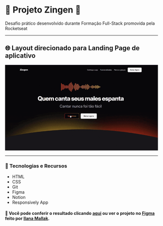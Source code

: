 # 🎤 Projeto Zingen 🎤
Desafio prático desenvolvido durante Formação Full-Stack promovida pela Rocketseat
___
## 🌐 Layout direcionado para Landing Page de aplicativo
  
![Gif de demonstração do Formulário de Convite](.gitconfig/zingen-karaoke-preview.gif)
  
___
### 🤖 Tecnologias e Recursos  
  
* HTML
* CSS
* Git
* Figma
* Notion  
* Responsively App

#### 🔎 Você pode conferir o resultado clicando [aqui](https://arturtinoco.github.io/zingen/) ou ver o projeto no [Figma](https://www.figma.com/community/file/1371886246180677672) feito por [Ilana Mallak](https://www.linkedin.com/in/ilanamallak/). 